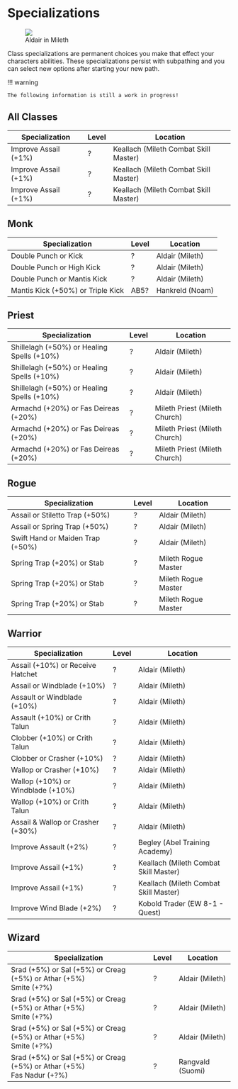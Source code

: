 # Specializations

<figure>
  <img src="../../images/aldair.jpg" />
  <figcaption>Aldair in Mileth</figcaption>
</figure>

Class specializations are permanent choices you make that effect your characters abilities. These specializations persist with subpathing and you can select new options after starting your new path.

!!! warning

    The following information is still a work in progress!

## All Classes

| Specialization | Level | Location |
| - | - | - |
| Improve Assail (+1%) | ? | Keallach (Mileth Combat Skill Master) |
| Improve Assail (+1%) | ? | Keallach (Mileth Combat Skill Master) |
| Improve Assail (+1%) | ? | Keallach (Mileth Combat Skill Master) |

## Monk

| Specialization | Level | Location |
| - | - | - |
| Double Punch or Kick | ? | Aldair (Mileth) |
| Double Punch or High Kick | ? | Aldair (Mileth) |
| Double Punch or Mantis Kick | ? | Aldair (Mileth) |
| Mantis Kick (+50%) or Triple Kick | AB5? | Hankreld (Noam) |

## Priest

| Specialization | Level | Location |
| - | - | - |
| Shillelagh (+50%) or Healing Spells (+10%) | ? | Aldair (Mileth) |
| Shillelagh (+50%) or Healing Spells (+10%) | ? | Aldair (Mileth) |
| Shillelagh (+50%) or Healing Spells (+10%) | ? | Aldair (Mileth) |
| Armachd (+20%) or Fas Deireas (+20%) | ? | Mileth Priest (Mileth Church) |
| Armachd (+20%) or Fas Deireas (+20%) | ? | Mileth Priest (Mileth Church) |
| Armachd (+20%) or Fas Deireas (+20%) | ? | Mileth Priest (Mileth Church) |

## Rogue

| Specialization | Level | Location |
| - | - | - |
| Assail or Stiletto Trap (+50%) | ? | Aldair (Mileth) |
| Assail or Spring Trap (+50%) | ? | Aldair (Mileth) |
| Swift Hand or Maiden Trap (+50%) | ? | Aldair (Mileth) |
| Spring Trap (+20%) or Stab | ? | Mileth Rogue Master |
| Spring Trap (+20%) or Stab | ? | Mileth Rogue Master |
| Spring Trap (+20%) or Stab | ? | Mileth Rogue Master |

## Warrior

| Specialization | Level | Location |
| - | - | - |
| Assail (+10%) or Receive Hatchet | ? | Aldair (Mileth) |
| Assail or Windblade (+10%) | ? | Aldair (Mileth) |
| Assault or Windblade (+10%) | ? | Aldair (Mileth) |
| Assault (+10%) or Crith Talun | ? | Aldair (Mileth) |
| Clobber (+10%) or Crith Talun | ? | Aldair (Mileth) |
| Clobber or Crasher (+10%) | ? | Aldair (Mileth) |
| Wallop or Crasher (+10%) | ? | Aldair (Mileth) |
| Wallop (+10%) or Windblade (+10%) | ? | Aldair (Mileth) |
| Wallop (+10%) or Crith Talun | ? | Aldair (Mileth) |
| Assail & Wallop or Crasher (+30%) | ? | Aldair (Mileth) |
| Improve Assault (+2%) | ? | Begley (Abel Training Academy) |
| Improve Assail (+1%) | ? | Keallach (Mileth Combat Skill Master) |
| Improve Assail (+1%) | ? | Keallach (Mileth Combat Skill Master) |
| Improve Wind Blade (+2%) | ? | Kobold Trader (EW 8-1 - Quest) |

## Wizard

| Specialization | Level | Location |
| - | - | - |
| Srad (+5%) or Sal (+5%) or Creag (+5%) or Athar (+5%) <br> Smite (+?%) | ? | Aldair (Mileth) |
| Srad (+5%) or Sal (+5%) or Creag (+5%) or Athar (+5%) <br> Smite (+?%) | ? | Aldair (Mileth) |
| Srad (+5%) or Sal (+5%) or Creag (+5%) or Athar (+5%) <br> Smite (+?%) | ? | Aldair (Mileth) |
| Srad (+5%) or Sal (+5%) or Creag (+5%) or Athar (+5%) <br> Fas Nadur (+?%) | ? | Rangvald (Suomi) |

